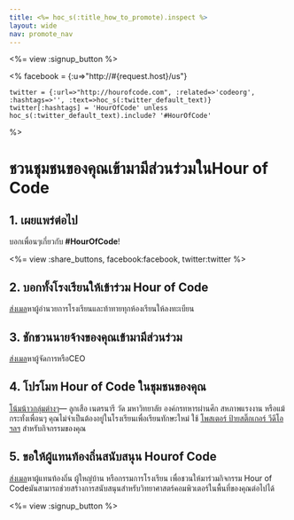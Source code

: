 ```yaml
---
title: <%= hoc_s(:title_how_to_promote).inspect %>
layout: wide
nav: promote_nav
---
```

<%= view :signup_button %>

<%
    facebook = {:u=>"http://#{request.host}/us"}

    twitter = {:url=>"http://hourofcode.com", :related=>'codeorg', :hashtags=>'', :text=>hoc_s(:twitter_default_text)}
    twitter[:hashtags] = 'HourOfCode' unless hoc_s(:twitter_default_text).include? '#HourOfCode'
%>

# ชวนชุมชน​ของคุณเข้ามามีส่วนร่วม​ใน​ Hour of Code

## 1. เผยแพร่ต่อไป

บอกเพื่อนๆเกี่ยวกับ​ **#HourOfCode**!

<%= view :share_buttons, facebook:facebook, twitter:twitter %>

## 2. บอกทั้งโรงเรียนให้เข้าร่วม Hour of Code

[ส่งเมล​](<%= resolve_url('/promote/resources#sample-emails') %>) หาผู้อำนวยการโรงเรียนและท้าทายทุกห้องเรียน​ให้ลงทะเบียน​

## 3. ชักชวนนายจ้างของคุณเข้ามามีส่วนร่วม

[ส่งเมล​](<%= resolve_url('/promote/resources#sample-emails') %>)หาผู้จัดการ​หรือ​ CEO

## 4. โปรโมท Hour of Code ในชุมชนของคุณ

[โน้มน้าวกลุ่มต่างๆ](<%= resolve_url('/promote/resources#sample-emails') %>)— ลูกเสือ​ เนตร​นารี​ วัด​ มหาวิทยาลัย​ องค์กร​ทหาร​ผ่าน​ศึก​ สหภาพแรงงาน​ หรือแม้กระทั่ง​เพื่อนๆ คุณ​ไม่จำเป็นต้อง​อยู่ในโรงเรียน​เพื่อเรียน​ทักษะ​ใหม่​ ใช้ [โพสเตอร์​ ป้าย​ สติ๊กเกอร์​ วีดีโอ​ ฯลฯ​](<%= resolve_url('/promote/resources') %>) สำหรับ​กิจกรรม​ของ​คุณ​

## 5. ขอให้ผู้แทน​ท้องถิ่นสนับสนุน​ Hour​ of Code

[ส่งเมล​](<%= resolve_url('/promote/resources#sample-emails') %>) หาผู้แทนท้องถิ่น​ ผู้ใหญ่​บ้าน​ หรือกรรมการ​โรงเรียน​ เพื่อชวนให้มาร่วม​กิจกรรม​ Hour​ ​of​ Code​ มันสามารถช่วยสร้างการสนับสนุนสำหรับ​วิทยาศาสตร์​คอมพิวเตอร์ในพื้นที่ของคุณต่อไปได้

<%= view :signup_button %>
